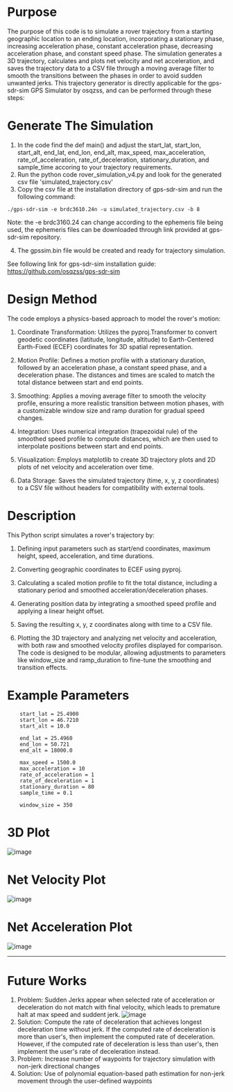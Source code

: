 # Purpose

The purpose of this code is to simulate a rover trajectory from a starting geographic location to an ending location, incorporating a stationary phase, increasing acceleration phase, constant acceleration phase, decreasing acceleration phase, and constant speed phase. The simulation generates a 3D trajectory, calculates and plots net velocity and net acceleration, and saves the trajectory data to a CSV file through a moving average filter to smooth the transitions between the phases in order to avoid sudden unwanted jerks. This trajectory generator is directly applicable for the gps-sdr-sim GPS Simulator by osqzss, and can be performed through these steps:

# Generate The Simulation

1. In the code find the def main() and adjust the start_lat, start_lon, start_alt, end_lat, end_lon, end_alt, max_speed, max_acceleration, rate_of_acceleration, rate_of_deceleration, stationary_duration, and sample_time accoring to your trajectory requirements.
2. Run the python code rover_simulation_v4.py and look for the generated csv file 'simulated_trajectory.csv'
3. Copy the csv file at the installation directory of gps-sdr-sim and run the following command:

```
./gps-sdr-sim -e brdc3610.24n -u simulated_trajectory.csv -b 8
```

Note: the -e brdc3160.24 can change according to the ephemeris file being used, the ephemeris files can be downloaded through link provided at gps-sdr-sim repository.

4. The gpssim.bin file would be created and ready for trajectory simulation.

See following link for gps-sdr-sim installation guide: https://github.com/osqzss/gps-sdr-sim

# Design Method

The code employs a physics-based approach to model the rover's motion:

1. Coordinate Transformation: Utilizes the pyproj.Transformer to convert geodetic coordinates (latitude, longitude, altitude) to Earth-Centered Earth-Fixed (ECEF) coordinates for 3D spatial representation.

2. Motion Profile: Defines a motion profile with a stationary duration, followed by an acceleration phase, a constant speed phase, and a deceleration phase. The distances and times are scaled to match the total distance between start and end points.

3. Smoothing: Applies a moving average filter to smooth the velocity profile, ensuring a more realistic transition between motion phases, with a customizable window size and ramp duration for gradual speed changes.

4. Integration: Uses numerical integration (trapezoidal rule) of the smoothed speed profile to compute distances, which are then used to interpolate positions between start and end points.

5. Visualization: Employs matplotlib to create 3D trajectory plots and 2D plots of net velocity and acceleration over time.

6. Data Storage: Saves the simulated trajectory (time, x, y, z coordinates) to a CSV file without headers for compatibility with external tools.

# Description

This Python script simulates a rover's trajectory by:

1. Defining input parameters such as start/end coordinates, maximum height, speed, acceleration, and time durations.

2. Converting geographic coordinates to ECEF using pyproj.

3. Calculating a scaled motion profile to fit the total distance, including a stationary period and smoothed acceleration/deceleration phases.

4. Generating position data by integrating a smoothed speed profile and applying a linear height offset.

5. Saving the resulting x, y, z coordinates along with time to a CSV file.

6. Plotting the 3D trajectory and analyzing net velocity and acceleration, with both raw and smoothed velocity profiles displayed for comparison. The code is designed to be modular, allowing adjustments to parameters like window_size and ramp_duration to fine-tune the smoothing and transition effects.


# Example Parameters
```
    start_lat = 25.4900
    start_lon = 46.7210
    start_alt = 10.0

    end_lat = 25.4960
    end_lon = 50.721
    end_alt = 18000.0

    max_speed = 1500.0
    max_acceleration = 10
    rate_of_acceleration = 1
    rate_of_deceleration = 1
    stationary_duration = 80
    sample_time = 0.1

    window_size = 350
```
# 3D Plot

![image](https://github.com/user-attachments/assets/e72df3d5-43a4-4149-959f-26ef1b6757d1)


# Net Velocity Plot

![image](https://github.com/user-attachments/assets/45c9ecfd-e045-4b11-9db9-9f7cd242d5af)


# Net Acceleration Plot

![image](https://github.com/user-attachments/assets/43f3d782-cb11-46b1-b31a-8380034da694)

---

# Future Works

1. Problem: Sudden Jerks appear when selected rate of acceleration or deceleration do not match with final velocity, which leads to premature halt at max speed and suddent jerk.
![image](https://github.com/user-attachments/assets/39efbea4-3779-4b7f-9147-0822b9e3ebd1)
2. Solution: Compute the rate of deceleration that achieves longest deceleration time without jerk. If the computed rate of deceleration is more than user's, then implement the computed rate of deceleration. However, if the computed rate of deceleration is less than user's, then implement the user's rate of deceleration instead.
3. Problem: Increase number of waypoints for trajectory simulation with non-jerk directional changes
4. Solution: Use of polynomial equation-based path estimation for non-jerk movement through the user-defined waypoints
